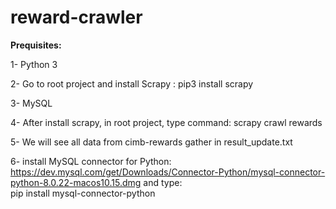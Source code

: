 # reward-crawler

<b> Prequisites: </b>

1- Python 3

2- Go to root project and  install Scrapy :
pip3 install scrapy

3- MySQL

4- After install scrapy, in root project, type command:
scrapy crawl rewards

5- We will see all data from cimb-rewards gather in result_update.txt

6- install MySQL connector for Python:
https://dev.mysql.com/get/Downloads/Connector-Python/mysql-connector-python-8.0.22-macos10.15.dmg
and type: <br/>
pip install mysql-connector-python
